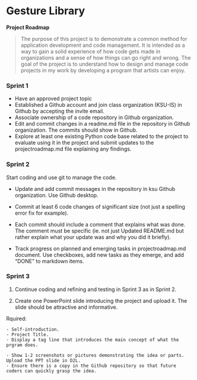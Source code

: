 # Gesture Library 
 
**Project Roadmap**

> The purpose of this project is to demonstrate a common method for application development and code management. It is intended as a way to gain a solid experience of how code gets made in organizations and a sense of how things can go right and wrong. The goal of the project is to understand how to design and manage code projects in my work by developing a program that artists can enjoy. 


### Sprint 1   

- Have an approved project topic
- Established a Github account and join class organization (KSU-IS) in Github by accepting the invite email.
- Associate ownership of a code repository in Github organization.
- Edit and commit changes in a readme.md file in the repository in Github organization. The commits should show in Github.
- Explore at least one existing Python code base related to the project to evaluate using it in the project and submit updates to the projectroadmap.md file explaining any findings. 


### Sprint 2  

Start coding and use git to manage the code. 

- Update and add commit messages in the repository in ksu Github organization. Use Github desktop. 
- Commit at least 6 code changes of significant size (not just a spelling error fix for example). 
- Each commit should include a comment that explains what was done. The comment must be specific (ie. not just Updated README.md but rather explain what your update was and why you did it briefly).

- Track progress on planned and emerging tasks in projectroadmap.md document. Use checkboxes, add new tasks as they emerge, and add “DONE” to markdown items.


###  Sprint 3  

1. Continue coding and refining and testing in Sprint 3 as in Sprint 2.

2. Create one PowerPoint slide introducing the project and upload it. The slide should be attractive and informative. 

Rquired:
```
- Self-introduction.
- Project Title.
- Display a tag line that introduces the main concept of what the prgram does.

- Show 1-2 screenshots or pictures demonstrating the idea or parts. Upload the PPT slide in D2L. 
- Ensure there is a copy in the Github repository so that future coders can quickly grasp the idea.
```
